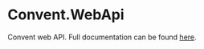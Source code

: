 # Convent.WebApi

Convent web API. Full documentation can be found [here](https://isaac-joseph-brown.gitbook.io/convent/convent.webapi).
